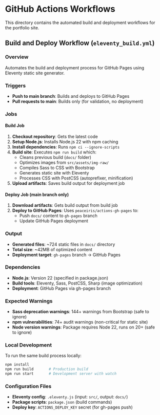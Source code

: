 # GitHub Actions Workflows

This directory contains the automated build and deployment workflows for the portfolio site.

## Build and Deploy Workflow (`eleventy_build.yml`)

### Overview
Automates the build and deployment process for GitHub Pages using Eleventy static site generator.

### Triggers
- **Push to main branch**: Builds and deploys to GitHub Pages
- **Pull requests to main**: Builds only (for validation, no deployment)

### Jobs

#### Build Job
1. **Checkout repository**: Gets the latest code
2. **Setup Node.js**: Installs Node.js 22 with npm caching
3. **Install dependencies**: Runs `npm ci --ignore-scripts`
4. **Build site**: Executes `npm run build` which:
   - Cleans previous build (`docs/` folder)
   - Optimizes images from `src/assets/img-raw/`
   - Compiles Sass to CSS with Bootstrap
   - Generates static site with Eleventy
   - Processes CSS with PostCSS (autoprefixer, minification)
5. **Upload artifacts**: Saves build output for deployment job

#### Deploy Job (main branch only)
1. **Download artifacts**: Gets build output from build job
2. **Deploy to GitHub Pages**: Uses `peaceiris/actions-gh-pages` to:
   - Push `docs/` content to `gh-pages` branch
   - Update GitHub Pages deployment

### Output
- **Generated files**: ~724 static files in `docs/` directory
- **Total size**: ~42MB of optimized content
- **Deployment target**: `gh-pages` branch → GitHub Pages

### Dependencies
- **Node.js**: Version 22 (specified in package.json)
- **Build tools**: Eleventy, Sass, PostCSS, Sharp (image optimization)
- **Deployment**: GitHub Pages via gh-pages branch

### Expected Warnings
- **Sass deprecation warnings**: 144+ warnings from Bootstrap (safe to ignore)
- **npm vulnerabilities**: 74+ audit warnings (non-critical for static site)
- **Node version warnings**: Package requires Node 22, runs on 20+ (safe to ignore)

### Local Development
To run the same build process locally:
```bash
npm install
npm run build       # Production build
npm run start       # Development server with watch
```

### Configuration Files
- **Eleventy config**: `.eleventy.js` (input: `src/`, output: `docs/`)
- **Package scripts**: `package.json` (build commands)
- **Deploy key**: `ACTIONS_DEPLOY_KEY` secret (for gh-pages push)